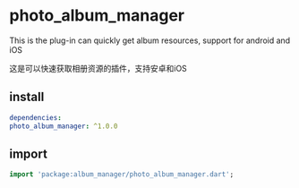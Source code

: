 # photo_album_manager


This is the plug-in can quickly get album resources, support for android and iOS

这是可以快速获取相册资源的插件，支持安卓和iOS



## install


```yaml
dependencies:
photo_album_manager: ^1.0.0
```

## import

```dart
import 'package:album_manager/photo_album_manager.dart';
```


